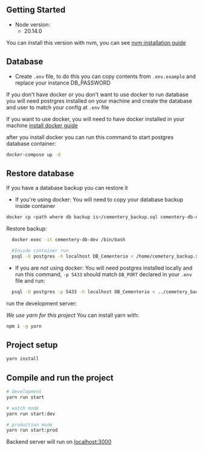 ## Getting Started
- Node version:
  - 20.14.0

You can install this version with nvm, you can see [nvm installation guide](https://medium.com/@diego.coder/instalar-nvm-node-version-manager-en-windows-80d6768fa183)

## Database
- Create `.env` file, to do this you can copy contents from `.env.example` and replace your instance DB_PASSWORD

If you don't have docker or you don't want to use docker to run database you will need postrgres installed on your machine and create the database and user to match your config at `.env` file

If you want to use docker, you will need to have docker installed in your machine [install docker guide](https://medium.com/@piyushkashyap045/comprehensive-guide-installing-docker-and-docker-compose-on-windows-linux-and-macos-a022cf82ac0b)

after you install docker you can run this command to start postgres database container:
```bash
docker-compose up -d
```

## Restore database
If you have a database backup you can restore it

- If you're using docker:
You will need to copy your database backup inside container
```bash
docker cp <path where db backup is>/cementery_backup.sql cementery-db-dev:/home
```

Restore backup:
```bash
  docker exec -it cementery-db-dev /bin/bash
``` 

```bash
  #Inside container run
  psql -U postgres -h localhost DB_Cementerio < /home/cemetery_backup.sql
``` 

- If you are *not* using docker:
You will need postgres installed locally and run this command, `-p 5433` should match `DB_PORT` declared in your `.env` file and run:

```bash
  psql -U postgres -p 5433 -h localhost DB_Cementerio < ../cemetery_backup.sql
``` 

run the development server:

*We use yarn for this project*
You can install yarn with:
```bash
npm i -g yarn
```

## Project setup

```bash
yarn install
```

## Compile and run the project

```bash
# development
yarn run start

# watch mode
yarn run start:dev

# production mode
yarn run start:prod
```

Backend server will run on [localhost:3000](http://localhost:3000)